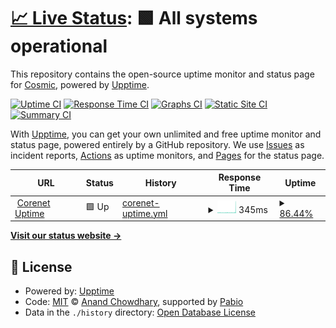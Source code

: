 # [📈 Live Status](https://cosmic-fi.github.io/corenet-uptime): <!--live status--> **🟩 All systems operational**

This repository contains the open-source uptime monitor and status page for [Cosmic](https://cosmic-fi.github.io/corenet-uptime), powered by [Upptime](https://github.com/upptime/upptime).

[![Uptime CI](https://github.com/cosmic-fi/corenet-uptime/workflows/Uptime%20CI/badge.svg)](https://github.com/cosmic-fi/corenet-uptime/actions?query=workflow%3A%22Uptime+CI%22)
[![Response Time CI](https://github.com/cosmic-fi/corenet-uptime/workflows/Response%20Time%20CI/badge.svg)](https://github.com/cosmic-fi/corenet-uptime/actions?query=workflow%3A%22Response+Time+CI%22)
[![Graphs CI](https://github.com/cosmic-fi/corenet-uptime/workflows/Graphs%20CI/badge.svg)](https://github.com/cosmic-fi/corenet-uptime/actions?query=workflow%3A%22Graphs+CI%22)
[![Static Site CI](https://github.com/cosmic-fi/corenet-uptime/workflows/Static%20Site%20CI/badge.svg)](https://github.com/cosmic-fi/corenet-uptime/actions?query=workflow%3A%22Static+Site+CI%22)
[![Summary CI](https://github.com/cosmic-fi/corenet-uptime/workflows/Summary%20CI/badge.svg)](https://github.com/cosmic-fi/corenet-uptime/actions?query=workflow%3A%22Summary+CI%22)

With [Upptime](https://upptime.js.org), you can get your own unlimited and free uptime monitor and status page, powered entirely by a GitHub repository. We use [Issues](https://github.com/cosmic-fi/corenet-uptime/issues) as incident reports, [Actions](https://github.com/cosmic-fi/corenet-uptime/actions) as uptime monitors, and [Pages](https://cosmic-fi.github.io/corenet-uptime) for the status page.

<!--start: status pages-->
<!-- This summary is generated by Upptime (https://github.com/upptime/upptime) -->
<!-- Do not edit this manually, your changes will be overwritten -->
<!-- prettier-ignore -->
| URL | Status | History | Response Time | Uptime |
| --- | ------ | ------- | ------------- | ------ |
| <img alt="" src="https://icons.duckduckgo.com/ip3/www.corenet.xyz.ico" height="13"> [Corenet Uptime](https://www.corenet.xyz) | 🟩 Up | [corenet-uptime.yml](https://github.com/cosmic-fi/corenet-uptime/commits/HEAD/history/corenet-uptime.yml) | <details><summary><img alt="Response time graph" src="./graphs/corenet-uptime/response-time-week.png" height="20"> 345ms</summary><br><a href="https://cosmic-fi.github.io/corenet-uptime/history/corenet-uptime"><img alt="Response time 566" src="https://img.shields.io/endpoint?url=https%3A%2F%2Fraw.githubusercontent.com%2Fcosmic-fi%2Fcorenet-uptime%2FHEAD%2Fapi%2Fcorenet-uptime%2Fresponse-time.json"></a><br><a href="https://cosmic-fi.github.io/corenet-uptime/history/corenet-uptime"><img alt="24-hour response time 497" src="https://img.shields.io/endpoint?url=https%3A%2F%2Fraw.githubusercontent.com%2Fcosmic-fi%2Fcorenet-uptime%2FHEAD%2Fapi%2Fcorenet-uptime%2Fresponse-time-day.json"></a><br><a href="https://cosmic-fi.github.io/corenet-uptime/history/corenet-uptime"><img alt="7-day response time 345" src="https://img.shields.io/endpoint?url=https%3A%2F%2Fraw.githubusercontent.com%2Fcosmic-fi%2Fcorenet-uptime%2FHEAD%2Fapi%2Fcorenet-uptime%2Fresponse-time-week.json"></a><br><a href="https://cosmic-fi.github.io/corenet-uptime/history/corenet-uptime"><img alt="30-day response time 323" src="https://img.shields.io/endpoint?url=https%3A%2F%2Fraw.githubusercontent.com%2Fcosmic-fi%2Fcorenet-uptime%2FHEAD%2Fapi%2Fcorenet-uptime%2Fresponse-time-month.json"></a><br><a href="https://cosmic-fi.github.io/corenet-uptime/history/corenet-uptime"><img alt="1-year response time 566" src="https://img.shields.io/endpoint?url=https%3A%2F%2Fraw.githubusercontent.com%2Fcosmic-fi%2Fcorenet-uptime%2FHEAD%2Fapi%2Fcorenet-uptime%2Fresponse-time-year.json"></a></details> | <details><summary><a href="https://cosmic-fi.github.io/corenet-uptime/history/corenet-uptime">86.44%</a></summary><a href="https://cosmic-fi.github.io/corenet-uptime/history/corenet-uptime"><img alt="All-time uptime 99.26%" src="https://img.shields.io/endpoint?url=https%3A%2F%2Fraw.githubusercontent.com%2Fcosmic-fi%2Fcorenet-uptime%2FHEAD%2Fapi%2Fcorenet-uptime%2Fuptime.json"></a><br><a href="https://cosmic-fi.github.io/corenet-uptime/history/corenet-uptime"><img alt="24-hour uptime 61.36%" src="https://img.shields.io/endpoint?url=https%3A%2F%2Fraw.githubusercontent.com%2Fcosmic-fi%2Fcorenet-uptime%2FHEAD%2Fapi%2Fcorenet-uptime%2Fuptime-day.json"></a><br><a href="https://cosmic-fi.github.io/corenet-uptime/history/corenet-uptime"><img alt="7-day uptime 86.44%" src="https://img.shields.io/endpoint?url=https%3A%2F%2Fraw.githubusercontent.com%2Fcosmic-fi%2Fcorenet-uptime%2FHEAD%2Fapi%2Fcorenet-uptime%2Fuptime-week.json"></a><br><a href="https://cosmic-fi.github.io/corenet-uptime/history/corenet-uptime"><img alt="30-day uptime 95.65%" src="https://img.shields.io/endpoint?url=https%3A%2F%2Fraw.githubusercontent.com%2Fcosmic-fi%2Fcorenet-uptime%2FHEAD%2Fapi%2Fcorenet-uptime%2Fuptime-month.json"></a><br><a href="https://cosmic-fi.github.io/corenet-uptime/history/corenet-uptime"><img alt="1-year uptime 99.26%" src="https://img.shields.io/endpoint?url=https%3A%2F%2Fraw.githubusercontent.com%2Fcosmic-fi%2Fcorenet-uptime%2FHEAD%2Fapi%2Fcorenet-uptime%2Fuptime-year.json"></a></details>

<!--end: status pages-->

[**Visit our status website →**](https://cosmic-fi.github.io/corenet-uptime)

## 📄 License

- Powered by: [Upptime](https://github.com/upptime/upptime)
- Code: [MIT](./LICENSE) © [Anand Chowdhary](https://anandchowdhary.com), supported by [Pabio](https://pabio.com)
- Data in the `./history` directory: [Open Database License](https://opendatacommons.org/licenses/odbl/1-0/)
